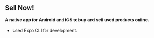 ## Sell Now!
#### A native app for Android and iOS to buy and sell used products online. 
* Used Expo CLI for development.
